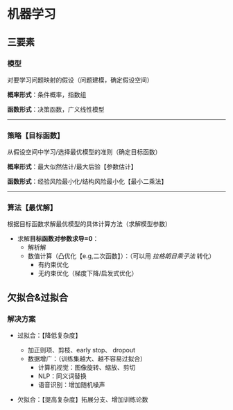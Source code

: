 # 机器学习

## 三要素

### 模型

对要学习问题映射的假设（问题建模，确定假设空间）

**概率形式**：条件概率，指数组

**函数形式**：决策函数，广义线性模型

------

### 策略【目标函数】

从假设空间中学习/选择最优模型的准则（确定目标函数）

**概率形式**：最大似然估计/最大后验【参数估计】

**函数形式**：经验风险最小化/结构风险最小化【最小二乘法】

------

### 算法【最优解】

根据目标函数求解最优模型的具体计算方法（求解模型参数）

- 求解**目标函数对参数求导=0**：
  - 解析解
  - 数值计算（凸优化【e.g,二次函数】）：（可以用 *拉格朗日乘子法* 转化）
    - 有约束优化
    - 无约束优化（梯度下降/启发式优化）



## 欠拟合&过拟合

### 解决方案

- 过拟合：【降低复杂度】
  - 加正则项、剪枝、early stop、 dropout
  - 数据增广：（训练集越大、越不容易过拟合）
    - 计算机视觉：图像旋转、缩放、剪切
    - NLP：同义词替换
    - 语音识别：增加随机噪声

- 欠拟合：【提高复杂度】拓展分支、增加训练论数